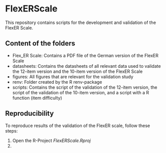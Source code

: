 # FlexERScale
This repository contains scripts for the development and validation of the FlexER Scale.

## Content of the folders
* Flex_ER Scale: Contains a PDF file of the German version of the FlexER Scale
* datasheets: Contains the datasheets of all relevant data used to validate the 12-item version and the 10-item version of the FlexER Scale
* figures: All figures that are relevant for the validation study
* renv: Folder created by the R renv-package
* scripts: Contains the script of the validation of the 12-item version, the script of the validation of the 10-item version, and a script with a R function (item difficulty)

## Reproducibility

To reproduce results of the validation of the FlexER scale, follow these steps:
1. Open the R-Project *FlexERScale.Rproj*
2. 
